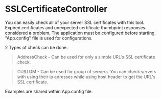 # SSLCertificateController
You can easily check all of your server SSL certificates with this tool. Expired certificates and unexpected certificate thumbprint responses considered a problem. The application must be configured before starting. "App.config" file is used for configurations.

2 Types of check can be done.


> AddressCheck - Can be used for only a simple URL's SSL certificate check.

> CUSTOM - Can be used for group of servers. You can check servers with using their ip adresses while using host header to get the URL's SSL certificate.

Examples are shared within App.config file.